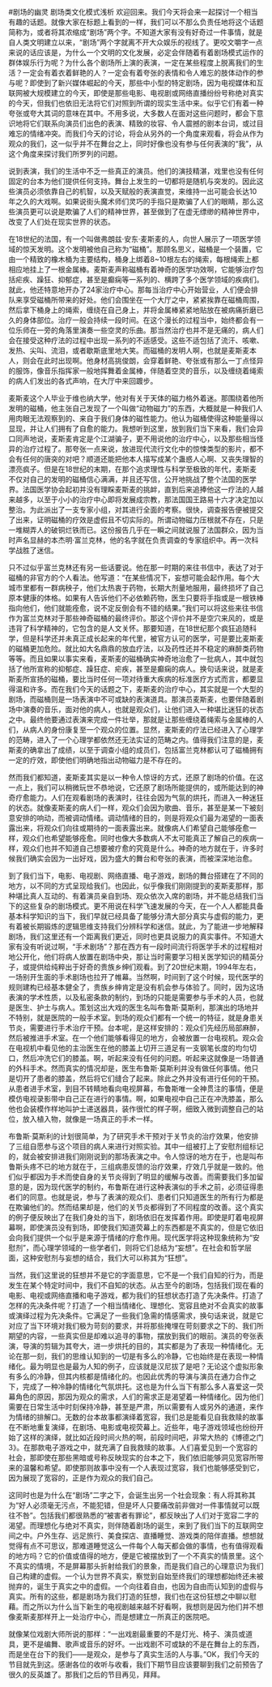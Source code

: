 #剧场的幽灵 剧场类文化模式浅析
欢迎回来。我们今天将会来一起探讨一个相当有趣的话题。就像大家在标题上看到的一样，我们可以不那么负责任地将这个话题简称为，或者将其浓缩成“剧场”两个字。不知道大家有没有好奇过一件事情，就是自人类文明建立以来，“剧场”两个字就离不开大众娱乐的视线了。更咬文嚼字一点来说的话应该是，为什么一个文明的文化发展，必定会伴随着有着剧场模式运作的群体娱乐行为呢？为什么各个剧场所上演的表演，一定在某些程度上脱离我们的生活？一定会有着衣着鲜艳的人？一定会有着夸张的表情和令人难忘的肢体动作的参与呢？即使到了新兴媒体崛起的今天，那些中小型的特定剧场，因为电视媒体和互联网被大规模建立的今天，即使是那些电影、电视剧或网络直播纷纷号称绝对真实的今天，但我们也依旧无法将它们对照到所谓的现实生活中来。似乎它们有着一种夸张或夸大其词的意味在其中。不用多说，大多数人在面对这些问题时，都会下意识地将它们联系向演员们出色的表演、精致的妆容、令人震撼的剧本台词，或过目难忘的情绪冲突。而我们今天的讨论，将会从另外的一个角度来观看，将会从作为观众的我们，这一似乎并不在舞台之上，同时好像也没有参与任何表演的“我”，从这个角度来探讨我们所罗列的问题。

说到表演，我们的生活中不乏一些真正的演员。他们的演技精湛，戏里也没有任何固定的台本为他们提供任何支持。舞台上发生的一切都将是随机与突发的。因此这些演员必须依靠自己的机智，以及天赋般的表演直觉，来维持一出可能会长达10年之久的大戏啊。如果说街头魔术师们灵巧的手指只是欺骗了人们的眼睛，那么这些演员更可以说是欺骗了人们的精神世界，甚至做到了在虚无缥缈的精神世界中，改变了人们处在现实世界的状态。

在18世纪的法国，有一个叫做弗朗兹·安东·麦斯麦的人，向世人展示了一项医学领域的惊天发明。这个发明被他自己称为“磁桶”。那顾名思义，磁桶是一个装置，它由一个精致的橡木桶为主要结构，桶身上绑着8~10根左右的绳索，每根绳索上都相应地挂上了一根金属棒。麦斯麦声称磁桶有着神奇的医学功效啊，它能够治疗包括疟疾、躁狂、抑郁症，甚至是癫痫等一系列的、横跨了多个医学领域的疾病们。就此，他还特意地开办了24家治疗中心。那每当治疗中心开始营业，人们便会排队来享受磁桶所带来的好处。他们会围坐在一个大厅之中，紧紧挨靠在磁桶周围，然后拿下桶身上的绳索，缠绕在自己身上，并将金属棒紧紧地贴放在被病痛折磨已久的身体部位。治疗一般会持续一段时间。在这个漫长的过程当中，始终都会有一位乐师在一旁的角落里演奏一些空灵的乐曲。那当然治疗也并不是无痛的，病人们会在接受这种疗法的过程中出现一系列的不适感受。这些不适包括了流汗、咳嗽、发热、尖叫、流泪，或者歇斯底里地大笑。而磁桶的发明人啊，也就是麦斯麦本人，则会在此时出现啊。他身材高挑俊朗，会穿着鲜艳、夸张或有那么一丁点怪异的服饰，像音乐指挥家一般地挥舞着金属棒，伴随着空灵的音乐，以及缠绕着绳索的病人们发出的各式声响，在大厅中来回踱步。

麦斯麦这个人毕业于维也纳大学，他对有关于天体的磁力格外着迷。那围绕着他所发明的磁桶，他主张自己发现了一个叫做“动物磁力”的东西，大概就是一种我们人用肉眼无法观察到的、来自于我们身体的磁性能力。他认为磁桶使得这种能量得以显现，并让人们拥有了自愈的能力。我想听到这里，放到我们当下来看，我们会异口同声地说，麦斯麦肯定是个江湖骗子，更不用说他的治疗中心，以及那些相当怪异的治疗过程了。那夸张一点来说，放进现代流行文化中的惊悚类型的影片，都不会有任何的唐突的对吧？顺道还能把他本人描写成某个蛊惑人心啊、又丧失理智的漂亮疯子。但是在18世纪的末期，在那个追求理性与科学至极致的年代，麦斯麦不仅对自己的发明的磁桶信心满满，并且还写信，公开地挑战了整个法国的医学界。法国医学协会起初并没有理睬麦斯麦的挑衅，直到后来追捧他这一疗法的人越来越多，以至于小小的治疗中心即将发展成宗教，那法国国王路易十六才决定加以整治。为此派出了一支专家小组，对其进行全面的考察。很快，调查报告便被提交了出来，证明磁桶的疗效是虚假且不切实际的。所谓动物磁力压根就不存在，只是一堆糊弄人的破铜烂铁而已。这份报告几乎在一瞬之间就说服了法国群众，因为当时声名显赫的本杰明·富兰克林，他的名字就在负责调查的专家组织中。再一次科学战胜了迷信。

只不过似乎富兰克林还有另一些话要说。他在那一时期的来往书信中，表达了对于磁桶的非官方的个人看法。他写道：“在某些情况下，妄想可能会起作用。每个大城市里都有一群病秧子，他们太热衷于药物，长期大剂量地服用，最终损坏了自己原本健康的体格。如果有人告诉他们不必依赖药物，医生只要将手指或是一根铁棒指向他们，他们就能痊愈，说不定反倒会有不错的结果。”我们可以将这些来往书信作为富兰克林对于那些神奇磁桶的最终评价。那这个评价并不是空穴来风的，或是违背了科学精神的，它包含的是人文关怀。那要知道，在18世纪那个疯狂追随科学，但是科学还并未真正成长起来的年代里，被官方认可的医学，可是要比麦斯麦的磁桶更加危险。就比如大名鼎鼎的放血疗法，以及药性还并不稳定的麻醉类药物等等。而且如果以事实来看，麦斯麦的磁桶确实神奇地治愈了一批病人，其中就包括了他所宣称的抑郁症、躁狂症、疟疾，甚至是癫痫的病人。换句话来说，就是麦斯麦所宣扬的磁桶，要比当时任何一项对待重大疾病的标准医疗方式而言，都要显得温和许多。而在我们今天的话题之下，麦斯麦的治疗中心，其实就是一个大型的剧场，而磁桶则是一场表演中不可或缺的表演道具。那演员麦斯麦，也要伴随着剧场中演奏的音乐，面对他的病人，也就是观众们，让他们进入一种堪比迷狂的状态之中。最终他要通过表演来完成一件壮举，那就是让那些缠绕着绳索与金属棒的人们，从病人的身份康复至一个观众的位置。显然，麦斯麦的疗法已经进入了心理学的范畴，进入了一个心理学都依然还无法实证的范畴之内。值得我们注意的是，麦斯麦的确拿出了成绩，以至于调查小组的成员们，包括富兰克林都认可了磁桶拥有一定的疗效，即使他们明确地指出动物磁力是不存在的。

然而我们都知道，麦斯麦其实是以一种令人惊讶的方式，还原了剧场的价值。在这一点上，我们可以稍微玩世不恭地说，它还原了剧场所能提供的，或所能达到的神奇疗愈能力。人们在观看剧场的表演时，往往会因为气氛的烘托，而进入一种迷狂的状态。就像麦斯麦的病人们一样，观众们会因为歌曲、音乐，甚至是某一下被刻意安排的响动，而被调动情绪。调动情绪的目的，则是将观众们最为渴望的一面表露出来，将观众们向往或期待的一面表露出来。就像病人们希望自己能够痊愈一样，观众们也希望能够痊愈。同时也像大多数病人不太可能真正了解自己的疾病一样，观众们也并不知道自己想要被疗愈的究竟是什么。神奇的地方就在于，许多时候我们确实会因为一出好戏，因为盛大的舞台和夸张的表演，而被深深地治愈。

到了我们当下，电影、电视剧、网络直播、电子游戏，剧场的舞台搭建在了不同的地方，以不同的方式呈现给我们。也因此，似乎像我们刚刚提到的麦斯麦那样，那种堪比真人互动的、有着演员亲自到场、观众依次入席的剧场，并不能总结我们当下的这些复杂的剧场模式。更不用说在科学飞速发展的今天，在一个人人都能具备基本科学知识的当下，我们早就已经具备了能够分清大部分真实与虚假的能力，更有着被长期锻炼的逻辑思维支持我们分辨科学和迷信。就此，为了能进一步地解释剧场，我们这里还有一个距离我们更近，同时也更具说服力的真实事件。不知道大家有没有听说过啊，“手术剧场”？那在西方有一段时间流行将医学手术的过程相对地公开化，他们将病人放置在剧场中央，那让当时需要学习相关医学知识的精英分子，或提供给纯粹出于好奇的贵族乡绅们观看。到了20世纪末期，1994年左右，一场别开生面的手术剧场也拉开了帷幕。当然啊，时间到了这个时候，现代医学的规则建构已经基本健全了，贵族乡绅肯定是没有机会参与体验了。同时，因为这场表演的学术性质，以及私密条款的制约，到场的只能是需要参与手术的人员，也就是医生、护士与病人。策划这出大戏的医生名叫布鲁斯·莫斯利，那演出的场地并不特别，就是医院的一般手术室。到场的观众们都有一个统一的特征，就是身患关节炎，需要进行手术治疗干预。台本呢，是这样安排的：观众们先经历局部麻醉，然后被推进手术室。在一个他们能够看得见的地方，会被放置一台电视机。观众会在电视机中看见他的主治医生在他的膝盖上切开三道足有一支钢笔长度的均匀切口，然后冲洗它们的膝盖。啊，听起来没有任何的问题。听起来这就像是一场普通的外科手术。然而真实的情况却是，医生布鲁斯·莫斯利并没有做任何事情。他只是切开了患者的膝盖，然后将它们缝合了起来。除此之外并没有进行任何的干预。从患者进手术室，到目不转睛地看向电视屏幕，布鲁斯唯一全神贯注的事情，便是模仿电视录影带中自己正在进行的事情。啊，如果电视中自己正在冲洗膝盖，那么他也会装模作样地叫护士递送器具，装作很忙的样子啊，细致入微到调整自己的站位，放入植入物，就像是一场真正的手术一样。

布鲁斯·莫斯利的计划很简单，为了研究手术干预对于关节炎的治疗效果，他安排了三组自愿参与这个项目的病人来进行对照实验。其中一组被打上了安慰剂组标记的，就会被安排进我们刚刚说到的那场表演之中。令人惊讶的地方在于，也是叫布鲁斯头疼不已的地方就在于，三组病患反馈的治疗效果，疗效几乎就是一致的。他们似乎都因为手术而使自身的关节炎得到了明显的缓解与改善。而需要我们多加留意的是，因为现代医学的制约，布鲁斯在进行这种表演似的手术之前，必须征得患者们的同意。也就是说，参与了表演的观众们、患者们只知道医生的所有行为都是在欺骗他们的。然而结果却是，他们的关节炎都得到了不同程度的改善。这个真实的例子便反映出了在我们身处的当下，剧场依旧在发挥着作用。即使是盯着电视屏幕啊，即使演员没有到场，即使我们知道荧幕上的东西都是不真实的，但是它依旧会向我们提供一个似乎是来源于情绪的疗愈作用。现代医学将这种现象统称为“安慰剂”，而心理学领域的一些学者们，则将它们总结为“妄想”。在社会和哲学层面，这种安慰剂与妄想的结合，我们大可以称其为“狂想”。

当然，我们这里说的狂想并不是它的字面意思，它不是一个我们自知的行为，而是发生在某个特定时间中，我们不自知的状态。从古至今的剧场，包括我们现在看的电影、电视或网络直播和电子游戏，都为我们的狂想状态打造了先决条件。打造了怎样的先决条件呢？打造了一个相当情绪化、理想化、宽容且绝对不会真实的故事或演绎过程为先决条件。它满足了一些我们急需的情感需求，换句话来说，就是它对应了当下环境对我们极为苛刻的要求，并将那些掩埋在苛刻要求之下的、我们所期望的内容，一些真实但是却难以追寻的事物，摆放到我们的眼前。演员的夸张表演，导演的剪辑为其夸大，进一步烘托的目的，其实都是为了表现一种情绪化。无论在那一刻，我们的思维认知到的一切是有多么的冷静，它也始终是在表现一种情绪化。最为明显也是最为人知的例子，应该就是汉尼拔了是吧？无论这个虚拟形象有多么的冷静，但其内核都是情绪化的。也因此优秀的导演与演员在通力合作之下，完成了一种冷静的情绪化气氛烘托。这也是为什么当下有那么多人喜爱这一荧幕角色的原因，那因为观众的需求，人们的需求正是渴望着一种情绪化。因为他们需要在日常生活中时刻保持冷静，甚至是严肃，所以需要有人或另外的通道，来作为情绪的排解口。无数的台本故事都演绎着宽容，我们总是能看见自我救赎的故事在不断地重复演绎，在剧场、电影或电视荧幕上。近些年，电子游戏领域也纷纷开始了这样的演绎，就比如近段时间火热的啊，前段时间吧，非常大热的《博德之门3》。在那款电子游戏之中，就充满了自我救赎的故事。人们喜爱见到一个宽容的社会，那即使在那些黑暗或号称反映现实的台本之下，我们依旧能够洞见宽容所带来的温馨和希望。即使那则故事中没有一个人表现过宽容，我们也能够感受到它，因为展现了宽容的，正是作为观众的我们自己。

这同时也是为什么在“剧场”二字之下，会诞生出另一个社会现象：有人将其称其为“好人必须毫无污点，不能犯错，但是坏人只要痛改前非做对一件事情就可以既往不咎”。包括我们都很熟悉的“被害者有罪论”，都反映出了人们对于宽容二字的渴望。而理想化与绝对不真实，则伴随着剧场的诞生，来到了我们当下的互联网空间之中。户外生存、远足旅行、美食探店、直播睡觉、游戏类的陪伴直播。想想就觉得有点不可思议，那难道睡觉这么一件每个人每天都会做的事情，也有值得观看的地方吗？它的价值或值得的地方，便是它被摆放到了一个不真实的情景里。这个不真实的情境，不是屏幕那头折射给我们的景象，而是我们自己的心理意识为我们自己构建的虚假。一个认为世界不真实，察觉到自始至终我们的理想都始终还未被抛弃的，诞生于真实之中的虚假。一个向往着自由，也因为自由而认知到的虚假与真实。所有的这些，都是剧场为我们打造的狂想，我们也在这份狂想之中聊以慰藉。而之所以为什么当下新生的电视剧越来越不好看啊，我想则是因为他们并不想像麦斯麦那样开上一处治疗中心，而是想建立一所真正的医院吧。

就像某位戏剧大师所说的那样：“一出戏剧最重要的不是灯光、椅子、演员或道具，更不是编舞、歌声或音乐的好坏。一出戏剧不可或缺的不是在舞台上的东西，而是坐在台下的我们——是观众，是参与了真实生活的人与事。”OK，我们今天的节目就先到这。感谢各位的收听与收看，我们下期节目应该要聊到我们之前预告了很久的反英雄了。那我们之后的节目再见，拜拜。
